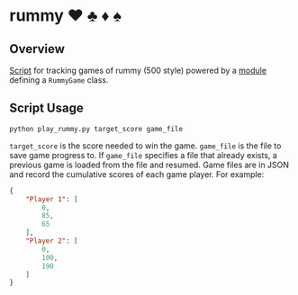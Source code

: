 # rummy :hearts: :clubs: :diamonds: :spades:

## Overview

[Script](play_rummy.py) for tracking games of rummy (500 style) powered by a [module](rummy.py) defining a `RummyGame` class.

## Script Usage

```
python play_rummy.py target_score game_file
```

`target_score` is the score needed to win the game. `game_file` is the file to save game progress to. If `game_file` specifies a file that already exists, a previous game is loaded from the file and resumed. Game files are in JSON and record the cumulative scores of each game player. For example:

```json
{
    "Player 1": [
        0,
        85,
        65
    ],
    "Player 2": [
        0,
        100,
        190
    ]
}
```
